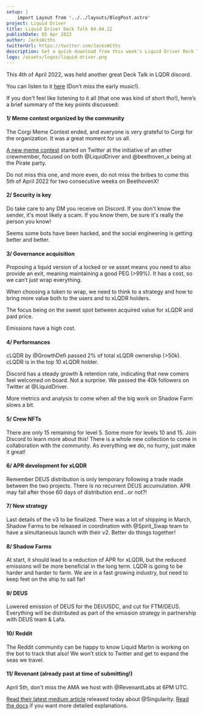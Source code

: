 ```yaml
---
setup: |
    import Layout from '../../layouts/BlogPost.astro'
project: Liquid Driver
title: Liquid Driver Deck Talk 04.04.22
publishDate: 05 Apr 2022
author: JacksWiths
twitterUrl: https://twitter.com/JacksWiths
description: Get a quick download from this week's Liquid Driver Deck Talk. NFT contests, governance, shadow farms and more! Notes provided by community member JacksWiths.
logo: /assets/logos/liquid-driver.png
---
```


This 4th of April 2022, was held another great Deck Talk in LQDR discord.

You can listen to it [here](https://odysee.com/@LiquidDriver:0/Deck-Talk-44:9) (Don’t miss the early music!).

If you don't feel like listening to it all (that one was kind of short tho!), here’s a brief summary of the key points discussed:

#### 1/ Meme contest organized by the community

The Corgi Meme Contest ended, and everyone is very grateful to Corgi for the organization. It was a great moment for us all.

[A new meme contest](https://twitter.com/paralengrip/status/1510690762870210561) started on Twitter at the initiative of an other crewmember, focused on both @LiquidDriver and @beethoven_x being at the Pirate party.

Do not miss this one, and more even, do not miss the bribes to come this 5th of April 2022 for two consecutive weeks on BeethovenX!

#### 2/ Security is key

Do take care to any DM you receive on Discord. If you don't know the sender, it's most likely a scam. If you know them, be sure it's really the person you know!

Seems some bots have been hacked, and the social engineering is getting better and better.

#### 3/ Governance acquisition

Proposing a liquid version of a locked or ve asset means you need to also provide an exit, meaning maintaining a good PEG (>99%). It has a cost, so we can’t just wrap everything.

When choosing a token to wrap, we need to think to a strategy and how to bring more value both to the users and to xLQDR holders.

The focus being on the sweet spot between acquired value for xLQDR and paid price.

Emissions have a high cost.

#### 4/ Performances

cLQDR by @GrowthDefi passed 2% of total xLQDR ownership (>50k). cLQDR is in the top 10 xLQDR holder.

Discord has a steady growth & retention rate, indicating that new comers feel welcomed on board. Not a surprise. We passed the 40k followers on Twitter at @LiquidDriver.

More metrics and analysis to come when all the big work on Shadow Farm slows a bit.

#### 5/ Crew NFTs

There are only 15 remaining for level 5. Some more for levels 10 and 15. Join Discord to learn more about this! There is a whole new collection to come in collaboration with the community. As everything we do, no hurry, just make it great!

#### 6/ APR development for xLQDR

Remember DEUS distribution is only temporary following a trade made between the two projects. There is no recurrent DEUS accumulation. APR may fall after those 60 days of distribution end...or not?!

#### 7/ New strategy

Last details of the v3 to be finalized. There was a lot of shipping in March, Shadow Farms to be released in coordination with @Spirit_Swap team to have a simultaneous launch with their v2. Better do things together!

#### 8/ Shadow Farms

At start, it should lead to a reduction of APR for xLQDR, but the reduced emissions will be more beneficial in the long term. LQDR is going to be harder and harder to farm. We are in a fast growing industry, but need to keep feet on the ship to sail far!

#### 9/ DEUS

Lowered emission of DEUS for the DEI/USDC, and cut for FTM/DEUS. Everything will be distributed as part of the emission strategy in partnership with DEUS team & Lafa.

#### 10/ Reddit

The Reddit community can be happy to know Liquid Martin is working on the bot to track that also! We won’t stick to Twitter and get to expand the seas we travel.

#### 11/ Revenant (already past at time of submitting!)

April 5th, don't miss the AMA we host with @RevenantLabs at 6PM UTC.

[Read their latest medium article](https://revenant-labs.medium.com/what-is-singularity-fa1294f7e640) released today about @Singularity. [Read the docs](https://docs.revenantlabs.io/singularity/) if you want more detailed explanations.
